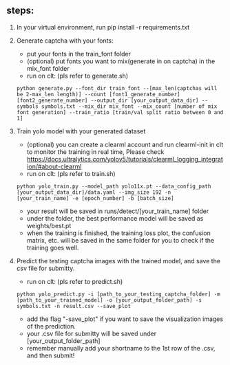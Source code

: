 ## steps:
1. In your virtual environment, run pip install -r requirements.txt
2. Generate captcha with your fonts:
   - put your fonts in the train_font folder
   - (optional) put fonts you want to mix(generate in on captcha) in the mix_font folder
   - run on clt: (pls refer to generate.sh)
   ```shell
   python generate.py --font_dir train_font --[max_len(captchas will be 2-max_len length)] --count [font1_generate_number] [font2_generate_number] --output_dir [your_output_data_dir] --symbols symbols.txt --mix_dir mix_font --mix_count [number of mix font generation] --train_ratio [train/val split ratio between 0 and 1]

3. Train yolo model with your generated dataset
   - (optional) you can create a clearml account and run clearml-init in clt to monitor the training in real time,
     Please check https://docs.ultralytics.com/yolov5/tutorials/clearml_logging_integration/#about-clearml
   - run on clt: (pls refer to train.sh)
   ```shell
   python yolo_train.py --model_path yolo11x.pt --data_config_path [your_output_data_dir]/data.yaml --img_size 192 -n [your_train_name] -e [epoch_number] -b [batch_size]
   ```
   - your result will be saved in runs/detect/[your_train_name] folder
   - under the folder, the best performance model will be saved as weights/best.pt
   - when the training is finished, the training loss plot, the confusion matrix, etc. will be saved in the same folder for you to check if the training goes well.

4. Predict the testing captcha images with the trained model, and save the csv file for submitty.
   - run on clt: (pls refer to predict.sh)
   ```shell
   python yolo_predict.py -i [path_to_your_testing_captcha_folder] -m [path_to_your_trained_model] -o [your_output_folder_path] -s symbols.txt -n result.csv --save_plot
   ```
   - add the flag "-save_plot" if you want to save the visualization images of the prediction.
   - your .csv file for submitty will be saved under [your_output_folder_path]
   - remember manually add your shortname to the 1st row of the .csv, and then submit!
   
